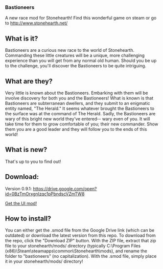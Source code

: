 ### Bastioneers
A new race mod for Stonehearth! Find this wonderful game on steam or go to http://www.stonehearth.net/

## What is it?
  Bastioneers are a curious new race to the world of Stonehearth. Commanding these little creatures will be a unique, more challenging experience than you will get from any normal old human. Should you be up to the challenge, you'll discover the Bastioneers to be quite intriguing.

## What are they?
  Very little is known about the Bastioneers. Embarking with them will be involve discovery for both you and the Bastioneers! What is known is that Bastioneers are subterranean dwellers, and they submit to an enigmatic entity named, "The Herald." It seems whatever brought the Bastioneers to the surface was at the command of The Herald. Sadly, the Bastioneers are wary of this bright new world they've entered-- wary even of you. It will take time for them to grow comfortable of you; their new commander. 
  Show them you are a good leader and they will follow you to the ends of this world!
  
## What is new?
  That's up to you to find out!
  
## Download:
  Version 0.9.1: https://drive.google.com/open?id=0BzTmOrxgnIzqc1pPbndscVZmTW8
  
  [Get the UI mod!][ui-mod]
  
  [ui-mod]: https://github.com/AdamWhitehurst/Bastioneers-UI
  
## How to install?
  You can either get the .smod file from the Google Drive link (which can be outdated) or download the latest version from this repo. To download from the repo, click the "Download ZIP" button. With the ZIP file, extract that zip file to your stonehearth/mods/ directory (typically C:\Program Files (x86)\Steam\steamapps\common\Stonehearth\mods\), and rename the folder to "bastioneers" (no capitalization). With the .smod file, simply place it in your stonehearth/mods/ directory!

